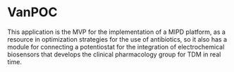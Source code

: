 # VanPOC
This application is the MVP for the implementation of a MIPD platform, as a resource in optimization strategies for the use of antibiotics, so it also has a module for connecting a potentiostat for the integration of electrochemical biosensors that develops the clinical pharmacology group for TDM in real time.
